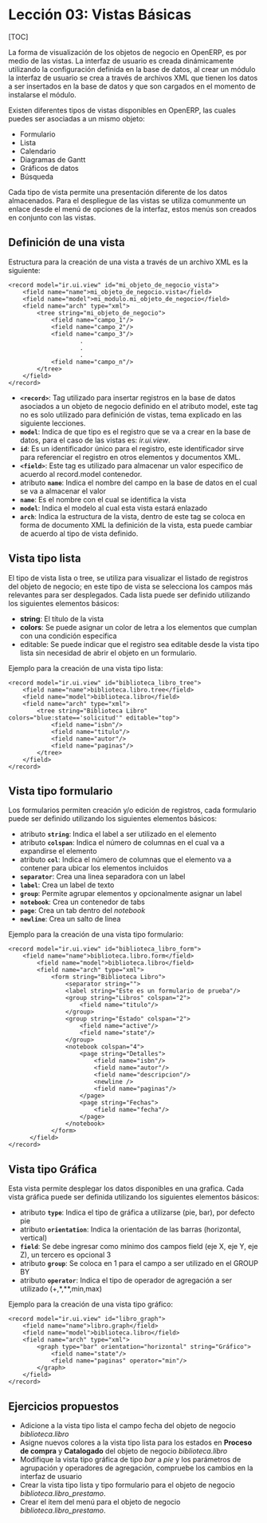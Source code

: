Lección 03: Vistas Básicas
=============================

[TOC]

La forma de visualización de los objetos de negocio en OpenERP, es por medio de las vistas. La interfaz de usuario es creada dinámicamente utilizando la configuración definida en la base de datos, al crear un módulo la interfaz de usuario se crea a través de archivos XML que tienen los datos a ser insertados en la base de datos y que son cargados en el momento de instalarse el módulo.

Existen diferentes tipos de vistas disponibles en OpenERP, las cuales puedes ser asociadas a un mismo objeto:

* Formulario
* Lista
* Calendario
* Diagramas de Gantt
* Gráficos de datos
* Búsqueda

Cada tipo de vista permite una presentación diferente de los datos almacenados. Para el despliegue de las vistas se utiliza comunmente un enlace desde el menú de opciones de la interfaz, estos menús son creados en conjunto con las vistas.

Definición de una vista
-----------------------

Estructura para la creación de una vista a través de un archivo XML es la siguiente:

    <record model="ir.ui.view" id="mi_objeto_de_negocio_vista">
        <field name="name">mi_objeto_de_negocio.vista</field>
        <field name="model">mi_modulo.mi_objeto_de_negocio</field>
        <field name="arch" type="xml">
            <tree string="mi_objeto_de_negocio">
                <field name="campo_1"/>
                <field name="campo_2"/>
                <field name="campo_3"/>
						.
                        .
                        .
                <field name="campo_n"/>
            </tree>
        </field>
    </record>

* **`<record>`**: Tag utilizado para insertar registros en la base de datos asociados a un objeto de negocio definido en el atributo model, este tag no es solo utilizado para definición de vistas, tema explicado en las siguiente lecciones.
* **`model`**: Indica de que tipo es el registro que se va a crear en la base de datos, para el caso de las vistas es: *ir.ui.view*.
* **`id`**: Es un identificador único para el registro, este identificador sirve para referenciar el registro en otros elementos y documentos XML.
* **`<field>`**: Este tag es utilizado para almacenar un valor especifico de acuerdo al record.model contenedor.
* atributo **`name`**: Indica el nombre del campo en la base de datos en el cual se va a almacenar el valor
* **`name`**: Es el nombre con el cual se identifica la vista
* **`model`**: Indica el modelo al cual esta vista estará enlazado
* **`arch`**: Indica la estructura de la vista, dentro de este tag se coloca en forma de documento XML la definición de la vista, esta puede cambiar de acuerdo al tipo de vista definido.

Vista tipo lista
----------------

El tipo de vista lista o tree, se utiliza para visualizar el listado de registros del objeto de negocio; en este tipo de vista se selecciona los campos más relevantes para ser desplegados. Cada lista puede ser definido utilizando los siguientes elementos básicos:

* **string**: El título de la vista
* **colors**: Se puede asignar un color de letra a los elementos que cumplan con una condición especifica
* editable: Se puede indicar que el registro sea editable desde la vista tipo lista sin necesidad de abrir el objeto en un formulario.

Ejemplo para la creación de una vista tipo lista:

	<record model="ir.ui.view" id="biblioteca_libro_tree">
        <field name="name">biblioteca.libro.tree</field>
        <field name="model">biblioteca.libro</field>
        <field name="arch" type="xml">
            <tree string="Biblioteca Libro" colors="blue:state=='solicitud'" editable="top">
                <field name="isbn"/>
                <field name="titulo"/>
                <field name="autor"/>
                <field name="paginas"/>
            </tree>
        </field>
    </record>


Vista tipo formulario
---------------------

Los formularios permiten creación y/o edición de registros, cada formulario puede ser definido utilizando los siguientes elementos básicos:

* atributo **`string`**: Indica el label a ser utilizado en el elemento
* atributo **`colspan`**: Indica el número de columnas en el cual va a expandirse el elemento
* atributo **`col`**: Indica el número de columnas que el elemento va a contener para ubicar los elementos incluidos
* **`separator`**: Crea una linea separadora con un label
* **`label`**: Crea un label de texto
* **`group`**: Permite agrupar elementos y opcionalmente asignar un label
* **`notebook`**: Crea un contenedor de tabs
* **`page`**: Crea un tab dentro del *notebook*
* **`newline`**: Crea un salto de linea

Ejemplo para la creación de una vista tipo formulario:

	<record model="ir.ui.view" id="biblioteca_libro_form">
        <field name="name">biblioteca.libro.form</field>
            <field name="model">biblioteca.libro</field>
            <field name="arch" type="xml">
                <form string="Biblioteca Libro">
                    <separator string="">
                    <label string="Este es un formulario de prueba"/>
                    <group string="Libros" colspan="2">
                        <field name="titulo"/>
                    </group>
                    <group string="Estado" colspan="2">
                        <field name="active"/>
                        <field name="state"/>
                    </group>
                    <notebook colspan="4">
                        <page string="Detalles">
                            <field name="isbn"/>
                            <field name="autor"/>
                            <field name="descripcion"/>
                            <newline />
                            <field name="paginas"/>
                        </page>
                        <page string="Fechas">
                            <field name="fecha"/>
                        </page>
                    </notebook>
                </form>
          </field>
    </record>

Vista tipo Gráfica
------------------

Esta vista permite desplegar los datos disponibles en una grafica. Cada vista gráfica puede ser definida utilizando los siguientes elementos básicos:

* atributo **`type`**: Indica el tipo de gráfica a utilizarse (pie, bar), por defecto pie
* atributo **`orientation`**: Indica la orientación de las barras (horizontal, vertical)
* **`field`**: Se debe ingresar como mínimo dos campos field (eje X, eje Y, eje Z), un tercero es opcional 3
* atributo **`group`**: Se coloca en 1 para el campo a ser utilizado en el GROUP BY
* atributo **`operator`**: Indica el tipo de operador de agregación a ser utilizado (+,*,**,min,max)

Ejemplo para la creación de una vista tipo gráfico:

    <record model="ir.ui.view" id="libro_graph">
        <field name="name">libro.graph</field>
        <field name="model">biblioteca.libro</field>
        <field name="arch" type="xml">
            <graph type="bar" orientation="horizontal" string="Gráfico">
                <field name="state"/>
                <field name="paginas" operator="min"/>
            </graph>
        </field>
    </record>

Ejercicios propuestos
---------------------

* Adicione a la vista tipo lista el campo fecha del objeto de negocio *biblioteca.libro*
* Asigne nuevos colores a la vista tipo lista para los estados en **Proceso de compra** y **Catalogado** del objeto de negocio *biblioteca.libro*
* Modifique la vista tipo gráfica de tipo *bar* a *pie* y los parámetros de agrupación y operadores de agregación, compruebe los cambios en la interfaz de usuario
* Crear la vista tipo lista y tipo formulario para el objeto de negocio *biblioteca.libro_prestamo*.
* Crear el item del menú para el objeto de negocio *biblioteca.libro_prestamo*.
